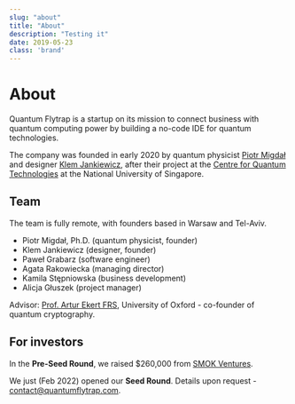 ```yaml
---
slug: "about"
title: "About"
description: "Testing it"
date: 2019-05-23
class: 'brand'
---
```


# About

Quantum Flytrap is a startup on its mission to connect business with quantum computing power by building a no-code IDE for quantum technologies.

The company was founded in early 2020 by quantum physicist [Piotr Migdał](https://www.linkedin.com/in/piotrmigdal/) and designer [Klem Jankiewicz](https://www.linkedin.com/in/klem-jankiewicz/), after their project at the [Centre for Quantum Technologies](https://www.quantumlah.org/) at the National University of Singapore.

## Team

The team is fully remote, with founders based in Warsaw and Tel-Aviv.

* Piotr Migdał, Ph.D. (quantum physicist, founder)
* Klem Jankiewicz (designer, founder)
* Paweł Grabarz (software engineer)
* Agata Rakowiecka (managing director)
* Kamila Stępniowska (business development)
* Alicja Głuszek (project manager)

Advisor: [Prof. Artur Ekert FRS](https://en.wikipedia.org/wiki/Artur_Ekert), University of Oxford - co-founder of quantum cryptography.

## For investors

In the **Pre-Seed Round**, we raised $260,000 from [SMOK Ventures](https://smok.vc/).

We just (Feb 2022) opened our **Seed Round**. Details upon request - <contact@quantumflytrap.com>.
